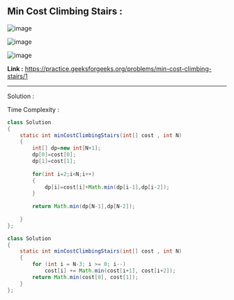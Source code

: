 ## Min Cost Climbing Stairs :

![image](https://user-images.githubusercontent.com/23376002/167253834-c0bf3a6e-7e1b-4c91-853d-df87ffe56eff.png)

![image](https://user-images.githubusercontent.com/23376002/167253958-60909886-4a57-4606-8630-1732207659f6.png)

![image](https://user-images.githubusercontent.com/23376002/167253968-0ccfdd64-fa5a-4206-9e25-df7cd780ed3e.png)


**Link :** https://practice.geeksforgeeks.org/problems/min-cost-climbing-stairs/1


--------------------------------------------------------------------------------------------------------------------------------------------------


Solution :

Time Complexity :


```java
class Solution 
{
    static int minCostClimbingStairs(int[] cost , int N) 
    {
        int[] dp=new int[N+1];
        dp[0]=cost[0];
        dp[1]=cost[1];
        
        for(int i=2;i<N;i++)
        {
            dp[i]=cost[i]+Math.min(dp[i-1],dp[i-2]);
        }
        
        return Math.min(dp[N-1],dp[N-2]);
        
    }
};
```

```java
class Solution 
{
    static int minCostClimbingStairs(int[] cost , int N) 
    {
        for (int i = N-3; i >= 0; i--)
            cost[i] += Math.min(cost[i+1], cost[i+2]);
        return Math.min(cost[0], cost[1]);
    }
};
```


